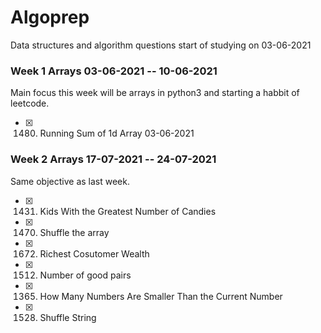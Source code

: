 # Algoprep
Data structures and algorithm questions start of studying on 03-06-2021
### Week 1 Arrays 03-06-2021 -- 10-06-2021
Main focus this week will be arrays in python3 and starting a habbit of leetcode.
- [x] 1480. Running Sum of 1d Array 03-06-2021 
### Week 2 Arrays 17-07-2021 -- 24-07-2021
Same objective as last week.
- [x] 1431. Kids With the Greatest Number of Candies
- [x] 1470. Shuffle the array
- [x] 1672. Richest Cosutomer Wealth 
- [x] 1512. Number of good pairs
- [x] 1365. How Many Numbers Are Smaller Than the Current Number
- [x] 1528. Shuffle String